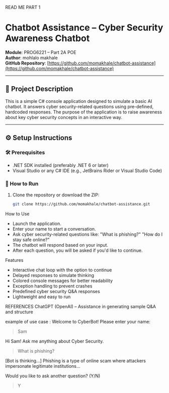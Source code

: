 ﻿READ ME PART 1 


# Chatbot Assistance – Cyber Security Awareness Chatbot  
**Module**: PROG6221 – Part 2A POE  
**Author**: mohlalo makhale  
**GitHub Repository**: [https://github.com/momakhale/chatbot-assistance](https://github.com/momakhale/chatbot-assistance)

---

## 🧠 Project Description

This is a simple C# console application designed to simulate a basic AI chatbot. It answers cyber security-related questions using pre-defined, hardcoded responses. The purpose of the application is to raise awareness about key cyber security concepts in an interactive way.

---

## ⚙️ Setup Instructions

### 🛠️ Prerequisites
- .NET SDK installed (preferably .NET 6 or later)
- Visual Studio or any C# IDE (e.g., JetBrains Rider or Visual Studio Code)

### 🚀 How to Run

1. Clone the repository or download the ZIP:
   ```bash
   git clone https://github.com/momakhale/chatbot-assistance.git


How to Use
- Launch the application.
- Enter your name to start a conversation.
- Ask cyber security-related questions like:
"What is phishing?"
"How do I stay safe online?"
- The chatbot will respond based on your input.
- After each question, you will be asked if you'd like to continue.

 Features
- Interactive chat loop with the option to continue
- Delayed responses to simulate thinking
- Colored console messages for better readability
- Exception handling to prevent crashes
- Predefined cyber security Q&A responses
- Lightweight and easy to run

REFERENCES
ChatGPT (OpenAI) – Assistance in generating sample Q&A and structure

example of use case :
Welcome to CyberBot! Please enter your name:
> Sam

Hi Sam! Ask me anything about Cyber Security.
> What is phishing?

[Bot is thinking...]
Phishing is a type of online scam where attackers impersonate legitimate institutions...

Would you like to ask another question? (Y/N)
> Y
